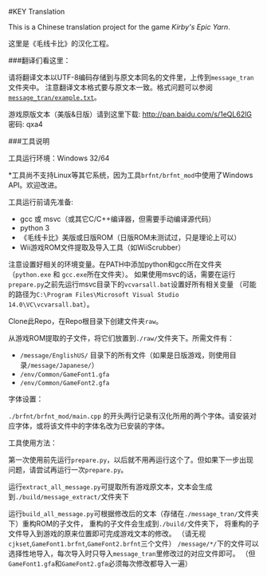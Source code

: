 ﻿#KEY Translation

This is a Chinese translation project for the game *Kirby's Epic Yarn*.

这里是《毛线卡比》的汉化工程。

###翻译们看这里：

请将翻译文本以UTF-8编码存储到与原文本同名的文件里，上传到`message_tran`文件夹中。
注意翻译文本格式要与原文本一致。格式问题可以参阅[`message_tran/example.txt`](https://github.com/wwylele/KEYTranslationProject/blob/master/message_tran/example.txt)。

游戏原版文本（美版&日版）请到这里下载: http://pan.baidu.com/s/1eQL62lG 密码: qxa4

###工具说明

工具运行环境：Windows 32/64

*工具尚不支持Linux等其它系统，因为工具`brfnt/brfnt_mod`中使用了Windows API。欢迎改进。

工具运行前请先准备:

- gcc 或 msvc（或其它C/C++编译器，但需要手动编译源代码）
- python 3
- 《毛线卡比》美版或日版ROM（日版ROM未测试过，只是理论上可以）
- Wii游戏ROM文件提取及导入工具（如WiiScrubber）

注意设置好相关的环境变量。在PATH中添加python和gcc所在文件夹（`python.exe` 和 `gcc.exe`所在文件夹）。
如果使用msvc的话，需要在运行`prepare.py`之前先运行msvc目录下的`vcvarsall.bat`设置好所有相关变量
（可能的路径为`C:\Program Files\Microsoft Visual Studio 14.0\VC\vcvarsall.bat`）。

Clone此Repo，在Repo根目录下创建文件夹`raw`。

从游戏ROM提取的子文件，将它们放置到`./raw/`文件夹下。所需文件有：

- `/message/EnglishUS/` 目录下的所有文件（如果是日版游戏，则使用目录`/message/Japanese/`）
- `/env/Common/GameFont1.gfa`
- `/env/Common/GameFont2.gfa`

字体设置：

`./brfnt/brfnt_mod/main.cpp` 的开头两行记录有汉化所用的两个字体。请安装对应字体，或将该文件中的字体名改为已安装的字体。

工具使用方法：

第一次使用前先运行`prepare.py`，以后就不用再运行这个了。但如果下一步出现问题，请尝试再运行一次`prepare.py`。

运行`extract_all_message.py`可提取所有游戏原文本，文本会生成到`./build/message_extract/`文件夹下

运行`build_all_message.py`可根据修改后的文本（存储在`./message_tran/`文件夹下）重构ROM的子文件，
重构的子文件会生成到`./build/`文件夹下，
将重构的子文件导入到游戏的原来位置即可完成游戏文本的修改。
（请无视`cjkset`,`GameFont1.brfnt`,`GameFont2.brfnt`三个文件）
`/message/*/`下的文件可以选择性地导入，每次导入时只导入`message_tran`里修改过的对应文件即可。
（但`GameFont1.gfa`和`GameFont2.gfa`必须每次修改都导入一遍）
